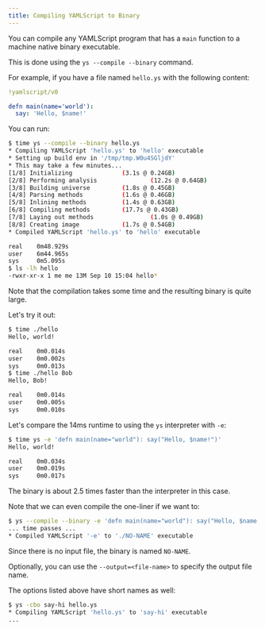 ```yaml
---
title: Compiling YAMLScript to Binary
---
```



You can compile any YAMLScript program that has a `main` function to a machine
native binary executable.

This is done using the `ys --compile --binary` command.

For example, if you have a file named `hello.ys` with the following content:

```yaml
!yamlscript/v0

defn main(name='world'):
  say: 'Hello, $name!'
```

You can run:

```sh
$ time ys --compile --binary hello.ys
* Compiling YAMLScript 'hello.ys' to 'hello' executable
* Setting up build env in '/tmp/tmp.W0u4SGljdY'
* This may take a few minutes...
[1/8] Initializing              (3.1s @ 0.24GB)
[2/8] Performing analysis               (12.2s @ 0.64GB)
[3/8] Building universe         (1.8s @ 0.45GB)
[4/8] Parsing methods           (1.6s @ 0.46GB)
[5/8] Inlining methods          (1.4s @ 0.63GB)
[6/8] Compiling methods         (17.7s @ 0.43GB)
[7/8] Laying out methods                (1.0s @ 0.49GB)
[8/8] Creating image            (1.7s @ 0.54GB)
* Compiled YAMLScript 'hello.ys' to 'hello' executable

real    0m48.929s
user    6m44.965s
sys     0m5.095s
$ ls -lh hello
-rwxr-xr-x 1 me me 13M Sep 10 15:04 hello*
```

Note that the compilation takes some time and the resulting binary is quite
large.

Let's try it out:

```sh
$ time ./hello
Hello, world!

real    0m0.014s
user    0m0.002s
sys     0m0.013s
$ time ./hello Bob
Hello, Bob!

real    0m0.014s
user    0m0.005s
sys     0m0.010s
```

Let's compare the 14ms runtime to using the `ys` interpreter with `-e`:

```sh
$ time ys -e 'defn main(name="world"): say("Hello, $name!")'
Hello, world!

real    0m0.034s
user    0m0.019s
sys     0m0.017s
```

The binary is about 2.5 times faster than the interpreter in this case.

Note that we can even compile the one-liner if we want to:

```sh
$ ys --compile --binary -e 'defn main(name="world"): say("Hello, $name!")'
... time passes ...
* Compiled YAMLScript '-e' to './NO-NAME' executable
```

Since there is no input file, the binary is named `NO-NAME`.

Optionally, you can use the `--output=<file-name>` to specify the output file
name.

The options listed above have short names as well:

```sh
$ ys -cbo say-hi hello.ys
* Compiling YAMLScript 'hello.ys' to 'say-hi' executable
...
```
